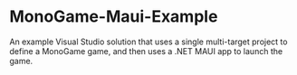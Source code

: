 # MonoGame-Maui-Example
An example Visual Studio solution that uses a single multi-target project to define a MonoGame game, and then uses a .NET MAUI app to launch the game.
